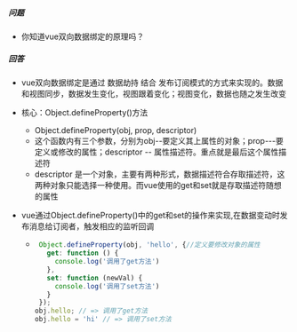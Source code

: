 ###  

##### 问题

- 你知道vue双向数据绑定的原理吗？

##### 回答

- vue双向数据绑定是通过 数据劫持 结合 发布订阅模式的方式来实现的。数据和视图同步，数据发生变化，视图跟着变化；视图变化，数据也随之发生改变

- 核心：Object.defineProperty()方法

  - Object.defineProperty(obj, prop, descriptor) 
  - 这个函数内有三个参数，分别为obj--要定义其上属性的对象；prop---要定义或修改的属性；descriptor -- 属性描述符。重点就是最后这个属性描述符
  - descriptor  是一个对象，主要有两种形式，数据描述符合存取描述符，这两种对象只能选择一种使用。而vue使用的get和set就是存取描述符随想的属性

- vue通过Object.defineProperty()中的get和set的操作来实现,在数据变动时发布消息给订阅者，触发相应的监听回调

  - ```javascript
     Object.defineProperty(obj, 'hello', {//定义要修改对象的属性
       get: function () {
         console.log('调用了get方法')
       },
       set: function (newVal) { 
         console.log('调用了set方法')
       }
     });
    obj.hello; // => 调用了get方法
    obj.hello = 'hi' // => 调用了set方法

    ```

    ​

  ​

  ​

  ​

  ​

  ​

  ​

  ​

  ​